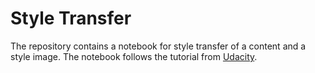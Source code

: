 # Style Transfer

The repository contains a notebook for style transfer of a content and a style image. The notebook follows the tutorial from  [Udacity](https://classroom.udacity.com/courses/ud188/lessons/c1541fd7-e6ec-4177-a5b1-c06f1ce09dd8/concepts/af47e232-fa44-4e5d-b976-95e00430d0cf).
